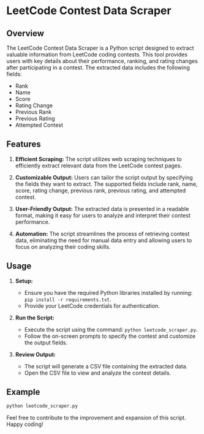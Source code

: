 # LeetCode Contest Data Scraper

## Overview

The LeetCode Contest Data Scraper is a Python script designed to extract valuable information from LeetCode coding contests. This tool provides users with key details about their performance, ranking, and rating changes after participating in a contest. The extracted data includes the following fields:

- Rank
- Name
- Score
- Rating Change
- Previous Rank
- Previous Rating
- Attempted Contest

## Features

1. **Efficient Scraping:** The script utilizes web scraping techniques to efficiently extract relevant data from the LeetCode contest pages.

2. **Customizable Output:** Users can tailor the script output by specifying the fields they want to extract. The supported fields include rank, name, score, rating change, previous rank, previous rating, and attempted contest.

3. **User-Friendly Output:** The extracted data is presented in a readable format, making it easy for users to analyze and interpret their contest performance.

4. **Automation:** The script streamlines the process of retrieving contest data, eliminating the need for manual data entry and allowing users to focus on analyzing their coding skills.

## Usage

1. **Setup:**
   - Ensure you have the required Python libraries installed by running: `pip install -r requirements.txt`.
   - Provide your LeetCode credentials for authentication.

2. **Run the Script:**
   - Execute the script using the command: `python leetcode_scraper.py`.
   - Follow the on-screen prompts to specify the contest and customize the output fields.

3. **Review Output:**
   - The script will generate a CSV file containing the extracted data.
   - Open the CSV file to view and analyze the contest details.

## Example

```bash
python leetcode_scraper.py
```
Feel free to contribute to the improvement and expansion of this script. Happy coding!


